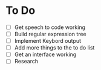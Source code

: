 # To Do

- [ ] Get speech to code working 
- [ ] Build regular expression tree
- [ ] Implement Keybord output
- [ ] Add more things to the to do list
- [ ] Get an interface working 
- [ ] Research
